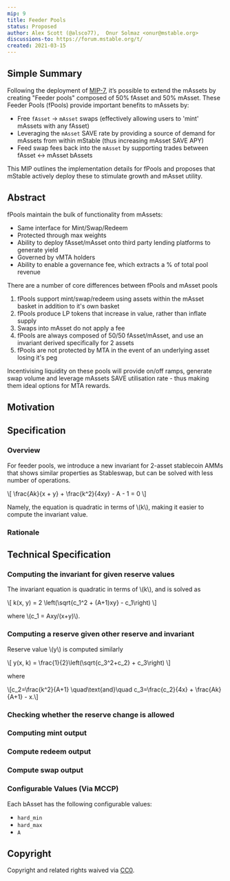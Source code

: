 ```yaml
---
mip: 9
title: Feeder Pools
status: Proposed
author: Alex Scott (@alsco77),  Onur Solmaz <onur@mstable.org>
discussions-to: https://forum.mstable.org/t/
created: 2021-03-15
---
```


## Simple Summary

Following the deployment of [MIP-7](./mip-7), it’s possible to extend the mAssets by creating "Feeder pools" composed of 50% fAsset and 50% mAsset. These Feeder Pools (fPools) provide important benefits to mAssets by:

- Free `fAsset` -> `mAsset` swaps (effectively allowing users to 'mint' mAssets with any fAsset)
- Leveraging the `mAsset` SAVE rate by providing a source of demand for mAssets from within mStable (thus increasing mAsset SAVE APY)
- Feed swap fees back into the `mAsset` by supporting trades between fAsset <-> mAsset bAssets

This MIP outlines the implementation details for fPools and proposes that mStable actively deploy these to stimulate growth and mAsset utility.

## Abstract

fPools maintain the bulk of functionality from mAssets:

- Same interface for Mint/Swap/Redeem
- Protected through max weights
- Ability to deploy fAsset/mAsset onto third party lending platforms to generate yield
- Governed by vMTA holders
- Ability to enable a governance fee, which extracts a % of total pool revenue

There are a number of core differences between fPools and mAsset pools

1. fPools support mint/swap/redeem using assets within the mAsset basket in addition to it's own basket
1. fPools produce LP tokens that increase in value, rather than inflate supply
1. Swaps into mAsset do not apply a fee
1. fPools are always composed of 50/50 fAsset/mAsset, and use an invariant derived specifically for 2 assets
1. fPools are not protected by MTA in the event of an underlying asset losing it's peg

Incentivising liquidity on these pools will provide on/off ramps, generate swap volume and leverage mAssets SAVE utilisation rate - thus making them ideal options for MTA rewards.

## Motivation

<!-- Alex -->

<!-- Feeder baskets as mAsset internal insurance primitive:

Feeder baskets could be used as a primitive to secure mAssets in the event of one of the stablecoins in the mAsset basket failing. This is because in the event of one of the mAsset basket’s bAsset’s failing, the value of that mAsset would logically fall. Traders would then trade out of the mAsset and into the opposing pegged asset in each feeder basket, effectively filling up each feeder basket with that mAsset. -->

## Specification

### Overview

For feeder pools, we introduce a new invariant for 2-asset stablecoin AMMs that shows similar properties as Stableswap, but can be solved with less number of operations.

\\[
\frac{Ak}{x + y} + \frac{k^2}{4xy} - A - 1 = 0
\\]

Namely, the equation is quadratic in terms of \\(k\\), making it easier to compute the invariant value.

<!-- Alex description -->

<!-- By contributing liquidity to a feeder basket, the user will receive:

Swap fees into the bAsset specific to that feeder basket
Interest from lending out Feeder basket bAssets, including the mAsset trading pair
Possible liquidity rewards from project’s that wish to incentivise their stablecoin on mStable
MTA rewards from locking the LP token into the insurance pool (see above) -->

### Rationale

<!-- Alex -->

## Technical Specification

### Computing the invariant for given reserve values

The invariant equation is quadratic in terms of \\(k\\), and is solved as

\\[
k(x, y) = 2 \left(\sqrt{c_1^2 + (A+1)xy} - c_1\right)
\\]

where \\(c_1 = Axy/(x+y)\\).

<!-- Onur Invariant derivation adn spec -->

### Computing a reserve given other reserve and invariant

Reserve value \\(y\\) is computed similarly

\\[
y(x, k) = \frac{1}{2}\left(\sqrt{c_3^2+c_2} + c_3\right)
\\]

where

\\[c_2=\frac{k^2}{A+1} \quad\text{and}\quad c_3=\frac{c_2}{4x} + \frac{Ak}{A+1} - x.\\]

### Checking whether the reserve change is allowed

<!-- Same as MIP7 -->

### Computing mint output

<!-- Same as MIP7 -->

### Compute redeem output

<!-- Same as MIP7 -->

### Compute swap output

<!-- Same as MIP7 -->

### Configurable Values (Via MCCP)

Each bAsset has the following configurable values:

- `hard_min`
- `hard_max`
- `A`

## Copyright

Copyright and related rights waived via [CC0](https://creativecommons.org/publicdomain/zero/1.0/).
